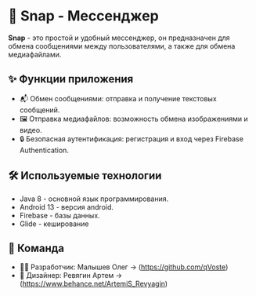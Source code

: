 # 📱 Snap - Мессенджер

**Snap** - это простой и удобный мессенджер, он предназначен для обмена сообщениями между пользователями, а также для обмена медиафайлами.

## ✨ Функции приложения
* 📬 Обмен сообщениями: отправка и получение текстовых сообщений.
* 🖼️ Отправка медиафайлов: возможность обмена изображениями и видео.
* 🔒 Безопасная аутентификация: регистрация и вход через Firebase Authentication.

## 🛠️ Используемые технологии
* Java 8 - основной язык программирования.
* Android 13 - версия android.
* Firebase - базы данных.
* Glide - кеширование

## 👥 Команда
* 👨‍💻 Разработчик: Малышев Олег -> (https://github.com/qVoste)
* 🎨 Дизайнер: Ревягин Артем -> (https://www.behance.net/ArtemiS_Revyagin)
